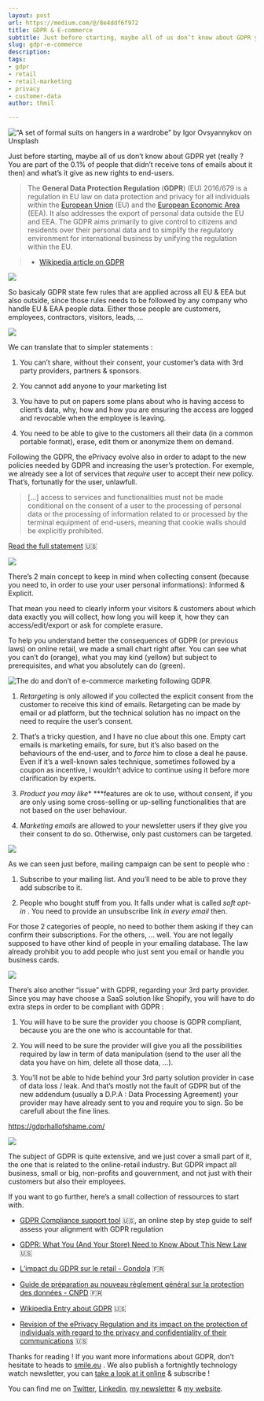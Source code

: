 ```yaml
---
layout: post
url: https://medium.com/@/8e4ddf6f972
title: GDPR & E-commerce
subtitle: Just before starting, maybe all of us don’t know about GDPR yet (really ? You are part of the 0.1% of people that didn’t receive tons of…
slug: gdpr-e-commerce
description:
tags:
- gdpr
- retail
- retail-marketing
- privacy
- customer-data
author: thmil

---
```


![“A set of formal suits on hangers in a wardrobe” by Igor Ovsyannykov on Unsplash](/assets/images/posts/0*ab5blEwlCPYftIXM.jpg)

Just before starting, maybe all of us don’t know about GDPR yet (really ? You are part of the 0.1% of people that didn’t receive tons of emails about it then) and what’s it give as new rights to end-users.

> The **General Data Protection Regulation** (**GDPR**) (EU) 2016/679 is a regulation in EU law on data protection and privacy for all individuals within the [European Union](https://en.wikipedia.org/wiki/European_Union) (EU) and the [European Economic Area](https://en.wikipedia.org/wiki/European_Economic_Area) (EEA). It also addresses the export of personal data outside the EU and EEA. The GDPR aims primarily to give control to citizens and residents over their personal data and to simplify the regulatory environment for international business by unifying the regulation within the EU.

> - [Wikipedia article on GDPR](https://en.wikipedia.org/wiki/General_Data_Protection_Regulation)

![](/assets/images/posts/1*w6WFkHzghSf3Jex2gPXS3g.png)

So basicaly GDPR state few rules that are applied across all EU & EEA but also outside, since those rules needs to be followed by any company who handle EU & EAA people data. Either those people are customers, employees, contractors, visitors, leads, …

![](/assets/images/posts/1*KJ8myFi-7R7STr5-7x4wlA.png)

We can translate that to simpler statements :

1. You can’t share, without their consent, your customer’s data with 3rd party providers, partners & sponsors.

1. You cannot add anyone to your marketing list

1. You have to put on papers some plans about who is having access to client’s data, why, how and how you are ensuring the access are logged and revocable when the employee is leaving.

1. You need to be able to give to the customers all their data (in a common portable format), erase, edit them or anonymize them on demand.

Following the GDPR, the ePrivacy evolve also in order to adapt to the new policies needed by GDPR and increasing the user’s protection. For exemple, we already see a lot of services that *require* user to accept their new policy. That’s, fortunatly for the user, unlawfull.

> […] access to services and functionalities must not be made conditional on the consent of a user to the processing of personal data or the processing of information related to or processed by the terminal equipment of end-users, meaning that cookie walls should be explicitly prohibited.

[Read the full statement](https://edpb.europa.eu/sites/edpb/files/files/file1/edpb_statement_on_eprivacy_en.pdf) 🇺🇸

![](/assets/images/posts/1*q6gw2AbepVhhYxljwYJCKw.png)

There’s 2 main concept to keep in mind when collecting consent (because you need to, in order to use your user personal informations): Informed & Explicit.

That mean you need to clearly inform your visitors & customers about which data exactly you will collect, how long you will keep it, how they can access/edit/export or ask for complete erasure.

To help you understand better the consequences of GDPR (or previous laws) on online retail, we made a small chart right after. You can see what you can’t do (orange), what you may kind (yellow) but subject to prerequisites, and what you absolutely can do (green).

![The do and don’t of e-commerce marketing following GDPR.](/assets/images/posts/1*lhVF4HC_D2UZ7MMdgWLLSQ.png)

1. *Retargeting* is only allowed if you collected the explicit consent from the customer to receive this kind of emails. Retargeting can be made by email or ad platform, but the technical solution has no impact on the need to require the user’s consent.

1. That’s a tricky question, and I have no clue about this one. Empty cart emails is marketing emails, for sure, but it’s also based on the behaviours of the end-user, and to *force* him to close a deal he pause. Even if it’s a well-known sales technique, sometimes followed by a coupon as incentive, I wouldn’t advice to continue using it before more clarification by experts.

1. *Product you may like** ***features are ok to use, without consent, if you are only using some cross-selling or up-selling functionalities that are not based on the user behaviour.

1. *Marketing emails* are allowed to your newsletter users if they give you their consent to do so. Otherwise, only past customers can be targeted.

![](/assets/images/posts/1*Ylj4Z322_qIbADGxJlhohg.png)

As we can seen just before, mailing campaign can be sent to people who :

1. Subscribe to your mailing list. And you’ll need to be able to prove they add subscribe to it.

1. People who bought stuff from you. It falls under what is called *soft opt-in* . You need to provide an unsubscribe link *in every email* then.

For those 2 categories of people, no need to bother them asking if they can confirm their subscriptions. For the others, … well. You are not legally supposed to have other kind of people in your emailing database. The law already prohibit you to add people who just sent you email or handle you business cards.

![](/assets/images/posts/1*K0sbgC6SXgDXdmVGIuvDDg.png)

There’s also another “issue” with GDPR, regarding your 3rd party provider. Since you may have choose a SaaS solution like Shopify, you will have to do extra steps in order to be compliant with GDPR :

1. You will have to be sure the provider you choose is GDPR compliant, because you are the one who is accountable for that.

1. You will need to be sure the provider will give you all the possibilities required by law in term of data manipulation (send to the user all the data you have on him, delete all those data, …).

1. You’ll not be able to hide behind your 3rd party solution provider in case of data loss / leak. And that’s mostly not the fault of GDPR but of the new addendum (usually a D.P.A : Data Processing Agreement) your provider may have already sent to you and require you to sign. So be carefull about the fine lines.

https://gdprhallofshame.com/

![](/assets/images/posts/1*ViikIYptMw1_2PyoiAWiug.png)

The subject of GDPR is quite extensive, and we just cover a small part of it, the one that is related to the online-retail industry. But GDPR impact all business, small or big, non-profits and gouvernment, and not just with their customers but also their employees.

If you want to go further, here’s a small collection of ressources to start with.

* [GDPR Compliance support tool](https://cst.cnpd.lu/portal/) 🇺🇸, an online step by step guide to self assess your alignment with GDPR regulation

* [GDPR: What You (And Your Store) Need to Know About This New Law](https://www.shopify.com/blog/gdpr-ecommerce) 🇺🇸

* [L’impact du GDPR sur le retail - Gondola](http://www.gondola.be/fr/news/retail/limpact-du-gdpr-sur-le-retail) 🇫🇷

* [Guide de préparation au nouveau règlement général sur la protection des données - CNPD](https://cnpd.public.lu/fr/dossiers-thematiques/Reglement-general-sur-la-protection-des-donnees/responsabilite-accrue-des-responsables-du-traitement/guide-preparation-rgpd.html) 🇫🇷

* [Wikipedia Entry about GDPR](https://en.wikipedia.org/wiki/General_Data_Protection_Regulation) 🇺🇸

* [Revision of the ePrivacy Regulation and its impact on the protection of individuals with regard to the privacy and confidentiality of their communications](https://edpb.europa.eu/sites/edpb/files/files/file1/edpb_statement_on_eprivacy_en.pdf) 🇺🇸

Thanks for reading ! If you want more informations about GDPR, don’t hesitate to heads to [smile.eu](http://smile.eu) . We also publish a fortnightly technology watch newsletter, you can [take a look at it online](https://www.getrevue.co/profile/smileinnovation) & subscribe !

You can find me on [Twitter](https://twitter.com/thibaultmilan), [Linkedin](https://www.linkedin.com/in/thibaultmilan/), [my newsletter](https://www.getrevue.co/profile/thibault) & [my website](http://thibaultmilan.com/).


